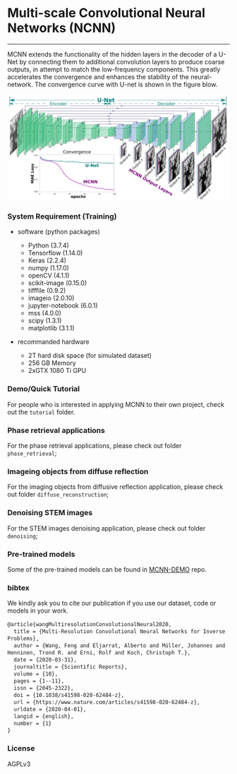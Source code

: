 # Multi-scale Convolutional Neural Networks (NCNN)
---

MCNN extends the functionality of the hidden layers in the decoder of a U-Net by connecting them to additional convolution layers to produce coarse outputs, in attempt to match the low-frequency components.
This greatly accelerates the convergence and enhances the stability of the neural-network. The convergence curve with U-net is shown in the figure blow.


![architectures](./misc/images/mcnn_architecture.jpg)


### System Requirement (Training)

+ software (python packages)
    + Python (3.7.4)
    + Tensorflow (1.14.0)
    + Keras (2.2.4)
    + numpy (1.17.0)
    + openCV (4.1.1)
    + scikit-image (0.15.0)
    + tifffile (0.9.2)
    + imageio (2.0.10)
    + jupyter-notebook (6.0.1)
    + mss (4.0.0)
    + scipy (1.3.1)
    + matplotlib (3.1.1)

+ recommanded hardware
    + 2T hard disk space (for simulated dataset)
    + 256 GB Memory
    + 2xGTX 1080 Ti GPU

### Demo/Quick Tutorial
For people who is interested in applying MCNN to their own project, check out the `tutorial` folder.


### Phase retrieval applications
For the phase retrieval applications, please check out folder `phase_retrieval`;

### Imageing objects from diffuse reflection
For the imaging objects from diffusive reflection application, please check out folder `diffuse_reconstruction`;

### Denoising STEM images
For the STEM images denoising application, please check out folder `denoising`;

### Pre-trained models

Some of the pre-trained models can be found in [MCNN-DEMO](https://github.com/fengwang/mcnn-demo) repo.

### bibtex

We kindly ask you to cite our publication if you use our dataset, code or models in your work.

```
@article{wangMultiresolutionConvolutionalNeural2020,
  title = {Multi-Resolution Convolutional Neural Networks for Inverse Problems},
  author = {Wang, Feng and Eljarrat, Alberto and Müller, Johannes and Henninen, Trond R. and Erni, Rolf and Koch, Christoph T.},
  date = {2020-03-31},
  journaltitle = {Scientific Reports},
  volume = {10},
  pages = {1--11},
  issn = {2045-2322},
  doi = {10.1038/s41598-020-62484-z},
  url = {https://www.nature.com/articles/s41598-020-62484-z},
  urldate = {2020-04-01},
  langid = {english},
  number = {1}
}
```


### License
AGPLv3

